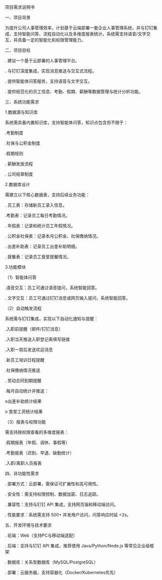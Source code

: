 项目需求说明书

一、项目背景

为提升公司人事管理效率，计划基于云端部署一套企业人事管理系统，并与钉钉集成，支持智能问答、流程自动化以及多维度报表统计。系统需支持语音/文字交互，并具备一定的智能化和权限管理能力。

二、项目目标

.     建设一个基于云部署的人事管理平台。

.     与钉钉深度集成，实现消息推送与交互式流程。

.     提供智能体问答服务，支持语音与文字交互。

.     提供规范化的员工信息、考勤、假期、薪酬等数据管理与统计分析功能。

三、系统功能需求

1.数据源与知识库

系统需具备内置知识库，支持智能体问答，知识点包含但不限于：

.考勤制度

.社保与公积金制度

.假期规则

.     薪酬发放流程

.     公司规章制度

2.数据库设计

需建立以下核心数据表，支持后续业务功能：

.     员工表：存储新员工录入信息。

.考勤表：记录员工每日考勤情况。

.     年假表：记录和统计员工年假情况。

.     公积金社保表：记录本月公积金、社保缴纳情况。

.     出差补助表：记录员工出差补助明细。

.     就餐表：记录员工食堂就餐情况。

3.功能模块

（1）智能体问答

.语音交互：员工可通过语音提问，系统智能回答。

.     文字交互：员工可通过钉钉消息或网页输入提问，系统智能回答。

（2）自动触发流程

系统需与钉钉集成，实现以下自动化通知与提醒：

.入职前提醒（邮件/钉钉消息）

.入职当天推送入职登记表填写链接

.入职一周后发送欢迎消息

.新员工培训日程提醒

.社保缴纳情况推送

.     劳动合同到期提醒

.每月自动统计并推送：

o出差补助统计结果

o  食堂工资统计结果

（3）报表与权限功能

需支持按权限查看的多维度报表：

.假期报表（年假、调休、事假等）

.考勤报表（迟到、早退、缺勤统计）

.入职/离职人员报表

四、非功能性需求

.     部署方式：云部署，需保证可扩展性和高可用性。

.     安全性：需支持权限控制、数据加密、日志追踪。

.     兼容性：支持与钉钉 API 集成，支持网页端和移动端访问。

.     性能要求：系统需支持 500+ 并发用户访问，问答响应时延 <2s。

五、开发环境与技术要求

.     前端：Web（支持PC与移动端适配）

.     后端：支持与钉钉 API 集成，推荐使用 Java/Python/Node.js 等常见企业级框架

.     数据库：关系型数据库（MySQL/PostgreSQL）

.     部署：云服务器，支持容器化（Docker/Kubernetes优先）
